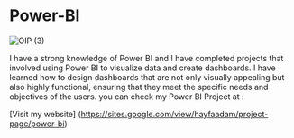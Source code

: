 # Power-BI

![OIP (3)](https://github.com/user-attachments/assets/e2c14de6-9921-447a-85b3-a424e6538b94)

I have a strong knowledge of Power BI and I have completed projects that involved using Power BI to visualize data and create dashboards. I have learned how to design dashboards that are not only visually appealing but also highly functional, ensuring that they meet the specific needs and objectives of the users. 
you can check my Power BI Project at :

[Visit my website] (https://sites.google.com/view/hayfaadam/project-page/power-bi)
